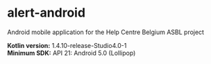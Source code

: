 # alert-android
Android mobile application for the Help Centre Belgium ASBL project

**Kotlin version:** 1.4.10-release-Studio4.0-1 <br>
**Minimum SDK:** API 21: Android 5.0 (Lollipop)
